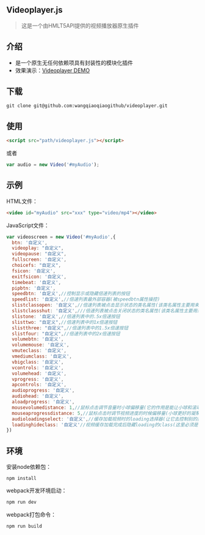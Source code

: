 ﻿## Videoplayer.js
>这是一个由HMLT5API提供的视频播放器原生插件
## 介绍
* 是一个原生无任何依赖项具有封装性的模块化插件
* 效果演示：[Videoplayer DEMO](https://wangqiaoqiaogithub.github.io/videoplayer/dist/index.html)
   
## 下载
```
git clone git@github.com:wangqiaoqiaogithub/videoplayer.git
```
## 使用
 ```html
<script src="path/videoplayer.js"></script>
```
或者
```js
var audio = new Video('#myAudio');
```
## 示例
HTML文件：
```html
<video id="myAudio" src="xxx" type="video/mp4"></video>
```
JavaScript文件：
```js
var videoscreen = new Video('#myAudio',{
  btn: '自定义',
  videoplay: "自定义",
  videopause: "自定义",
  fullscreen: '自定义',
  choicefs: "自定义",
  fsicon: '自定义',
  exitfsicon: '自定义',
  timebeat: '自定义',
  pipbtn: '自定义',
  speedbtn: '自定义',//控制显示或隐藏倍速列表的按钮
  speedlist: '自定义',//倍速列表最外部容器(被speedbtn属性操控)
  slistclassopen: '自定义',//倍速列表被点击显示状态的类名属性(该类名属性主要用来是该容器被点击是显示)
  slistclassshut: '自定义',///倍速列表被点击关闭状态的类名属性(该类名属性主要用来是该容器被点击是隐藏)
  slistone: '自定义',//倍速列表中的.5x倍速按钮
  slisttwo: "自定义",//倍速列表中的1x倍速按钮
  slistthree: "自定义",//倍速列表中的1.5x倍速按钮
  slistfour: "自定义",//倍速列表中的2x倍速按钮
  volumebtn: '自定义',
  volumemouse: '自定义',
  vmuteclass: '自定义',
  vmediumclass: '自定义',
  vbigclass: '自定义',
  vcontrols: '自定义',
  volumehead: '自定义',
  vprogress: '自定义',
  apcontrols: '自定义',
  audioprogress: '自定义',
  audiohead: '自定义',
  aloadprogress: '自定义',
  mousevolumedistance: 1,//鼠标点击调节音量时小球偏移量(它的作用是能让小球和滚动条更能凝聚在一起)
  mouseaprogressdistance: 5,//鼠标点击时调节视频进度的时候偏移量(小球更好的凝聚在一起)
  audioloadingselect: '自定义',//缓存加载视频时的loading选择器(让它去控制别的类名，来控制类名的显示隐藏)
  loadinghideclass: '自定义'//视频缓存加载完成后隐藏loading的class(这里必须是字符串的形式)
})
```
## 环境
安装node依赖包：
```
npm install
```
webpack开发环境启动：
```js
npm run dev
```
webpack打包命令：
```js
npm run build
```
